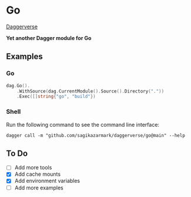 # Go

[Daggerverse](https://daggerverse.dev/mod/github.com/sagikazarmark/daggerverse/go)

**Yet another Dagger module for Go**

## Examples

### Go

```go
dag.Go().
    .WithSource(dag.CurrentModule().Source().Directory("."))
    .Exec([]string{"go", "build"})
```

### Shell

Run the following command to see the command line interface:

```shell
dagger call -m "github.com/sagikazarmark/daggerverse/go@main" --help
```

## To Do

- [ ] Add more tools
- [x] Add cache mounts
- [x] Add environment variables
- [ ] Add more examples
